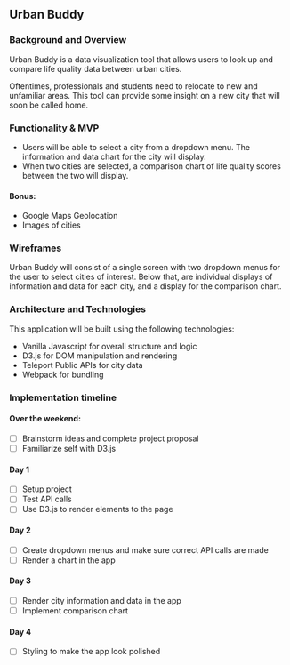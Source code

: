 ## Urban Buddy

### Background and Overview
Urban Buddy is a data visualization tool that allows users to look up and compare life quality data between urban cities.

Oftentimes, professionals and students need to relocate to new and unfamiliar areas. This tool can provide some insight on a new city that will soon be called home.

### Functionality & MVP
* Users will be able to select a city from a dropdown menu. The information and data chart for the city will display.
* When two cities are selected, a comparison chart of life quality scores between the two will display.

#### Bonus:
* Google Maps Geolocation
* Images of cities

### Wireframes
Urban Buddy will consist of a single screen with two dropdown menus for the user to select cities of interest.  Below that, are individual displays of information and data for each city, and a display for the comparison chart.

### Architecture and Technologies
This application will be built using the following technologies:
* Vanilla Javascript for overall structure and logic
* D3.js for DOM manipulation and rendering
* Teleport Public APIs for city data
* Webpack for bundling

### Implementation timeline
#### Over the weekend:
- [ ] Brainstorm ideas and complete project proposal
- [ ] Familiarize self with D3.js

#### Day 1
- [ ] Setup project
- [ ] Test API calls
- [ ] Use D3.js to render elements to the page

#### Day 2
- [ ] Create dropdown menus and make sure correct API calls are made
- [ ] Render a chart in the app

#### Day 3
- [ ] Render city information and data in the app
- [ ] Implement comparison chart

#### Day 4
- [ ] Styling to make the app look polished
